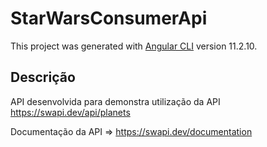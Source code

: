 # StarWarsConsumerApi

This project was generated with [Angular CLI](https://github.com/angular/angular-cli) version 11.2.10.

## Descrição

API desenvolvida para demonstra utilização da API https://swapi.dev/api/planets

Documentação da API => https://swapi.dev/documentation
